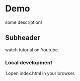 # Demo
some description!

## Subheader
watch tutorial on Youtube.

### Local development
1.open index.html in your browser.